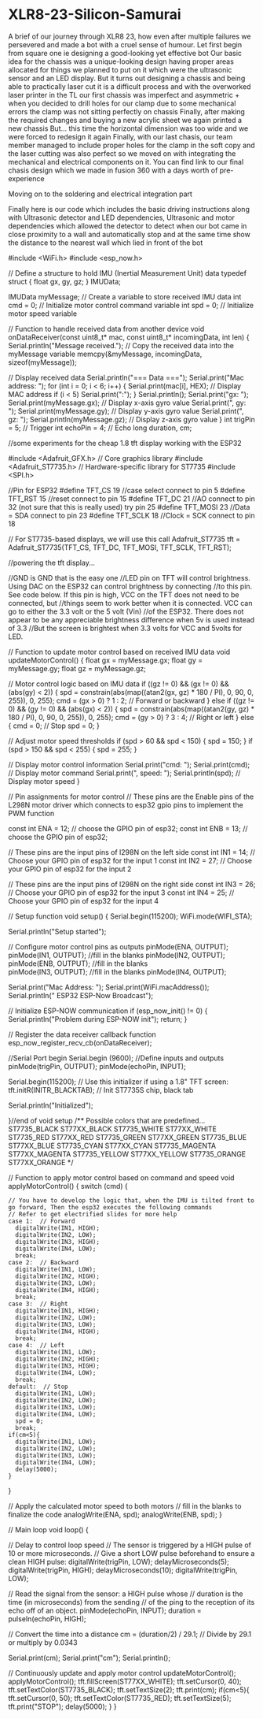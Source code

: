# XLR8-23-Silicon-Samurai
A brief of our journey through XLR8 23, how even after multiple failures we persevered and made a bot with a cruel sense of humour. 
Let first begin from square one ie designing a good-looking yet effective bot
Our basic idea for the chassis was a unique-looking design having proper areas allocated for things we planned to put on it which were the ultrasonic sensor and an LED display.
But it turns out designing a chassis and being able to practically laser cut it is a difficult process and with the overworked laser printer in the TL our first chassis was imperfect and asymmetric + when you decided to drill holes for our clamp due to some mechanical errors the clamp was not sitting perfectly on chassis
Finally, after making the required changes and buying a new acrylic sheet we again printed a new chassis
But… this time the horizontal dimension was too wide and we were forced to redesign it again
Finally, with our last chasis, our team member managed to include proper holes for the clamp in the soft copy and the laser cutting was also perfect so we moved on with integrating the mechanical and electrical components on it.
You can find link to our final chasis design which we made in fusion 360 with a days worth of pre-experience

Moving on to the soldering and electrical integration part

Finally here is our code which includes the basic driving instructions along with Ultrasonic detector and LED dependencies, Ultrasonic and motor dependencies which allowed the detector to detect when our bot came in close proximity to a wall and automatically stop and at the same time show the distance to the nearest wall which lied in front of the bot


#include <WiFi.h>
#include <esp_now.h>

// Define a structure to hold IMU (Inertial Measurement Unit) data
typedef struct {
  float gx, gy, gz;
} IMUData;

IMUData myMessage; // Create a variable to store received IMU data
int cmd = 0;       // Initialize motor control command variable
int spd = 0;       // Initialize motor speed variable

// Function to handle received data from another device
void onDataReceiver(const uint8_t* mac, const uint8_t* incomingData, int len) {
  Serial.println("Message received.");
  // Copy the received data into the myMessage variable
  memcpy(&myMessage, incomingData, sizeof(myMessage));
  
  // Display received data
  Serial.println("=== Data ===");
  Serial.print("Mac address: ");
  for (int i = 0; i < 6; i++) {
    Serial.print(mac[i], HEX);  // Display MAC address
    if (i < 5) Serial.print(":");
  }
  Serial.println();
  Serial.print("gx: ");
  Serial.print(myMessage.gx);    // Display x-axis gyro value
  Serial.print(", gy: ");
  Serial.print(myMessage.gy);    // Display y-axis gyro value
  Serial.print(", gz: ");
  Serial.println(myMessage.gz);   // Display z-axis gyro value
}
int trigPin = 5;    // Trigger
int echoPin = 4;    // Echo
long duration, cm;

//some experiments for the cheap 1.8 tft display working with the ESP32

#include <Adafruit_GFX.h>    // Core graphics library
#include <Adafruit_ST7735.h> // Hardware-specific library for ST7735
#include <SPI.h>

//Pin for ESP32
  #define TFT_CS         19  //case select connect to pin 5
  #define TFT_RST        15 //reset connect to pin 15
  #define TFT_DC         21 //AO connect to pin 32  (not sure that this is really used)  try pin 25
  #define TFT_MOSI       23 //Data = SDA connect to pin 23
  #define TFT_SCLK       18 //Clock = SCK connect to pin 18

// For ST7735-based displays, we will use this call
Adafruit_ST7735 tft = Adafruit_ST7735(TFT_CS, TFT_DC, TFT_MOSI, TFT_SCLK, TFT_RST);

//powering the tft display...

//GND is GND  that is the easy one
//LED pin on TFT will control brightness.  Using DAC on the ESP32 can control brightness by connecting
//to this pin.  See code below.  If this pin is high, VCC on the TFT does not need to be connected, but
//things seem to work better when it is connected.  VCC can go to either the 3.3 volt or the 5 volt (Vin)
//of the ESP32.  There does not appear to be any appreciable brightness difference when 5v is used instead of 3.3
//But the screen is brightest when 3.3 volts for VCC and 5volts for LED.
  

// Function to update motor control based on received IMU data
void updateMotorControl() {
  float gx = myMessage.gx;
  float gy = myMessage.gy;
  float gz = myMessage.gz;

  // Motor control logic based on IMU data
  if ((gz != 0) && (gx != 0) && (abs(gy) < 2)) {
    spd = constrain(abs(map((atan2(gx, gz) * 180 / PI), 0, 90, 0, 255)), 0, 255);
    cmd = (gx > 0) ? 1 : 2; // Forward or backward
  } else if ((gz != 0) && (gy != 0) && (abs(gx) < 2)) {
    spd = constrain(abs(map((atan2(gy, gz) * 180 / PI), 0, 90, 0, 255)), 0, 255);
    cmd = (gy > 0) ? 3 : 4; // Right or left
  } else {
    cmd = 0; // Stop
    spd = 0;
  }

  // Adjust motor speed thresholds
  if (spd > 60 && spd < 150) {
    spd = 150;
  }
  if (spd > 150 && spd < 255) {
    spd = 255;
  }

  // Display motor control information
  Serial.print("cmd: ");
  Serial.print(cmd);   // Display motor command
  Serial.print(", speed: ");
  Serial.println(spd); // Display motor speed
}

// Pin assignments for motor control
// These pins are the Enable pins of the L298N motor driver which connects to esp32 gpio pins to implement the PWM function

const int ENA = 12;  // choose the GPIO pin of esp32;
const int ENB = 13;  // choose the GPIO pin of esp32;

// These pins are the input pins of l298N on the left side
const int IN1 = 14;  // Choose your GPIO pin of esp32 for the input 1
const int IN2 = 27;  // Choose your GPIO pin of esp32 for the input 2

// These pins are the input pins of l298N on the right side
const int IN3 = 26;  // Choose your GPIO pin of esp32 for the input 3
const int IN4 = 25;  // Choose your GPIO pin of esp32 for the input 4

// Setup function
void setup() {
  Serial.begin(115200);
  WiFi.mode(WIFI_STA);

  Serial.println("Setup started");

  // Configure motor control pins as outputs
  pinMode(ENA, OUTPUT);
  pinMode(IN1, OUTPUT);    //fill in the blanks 
  pinMode(IN2, OUTPUT);
  pinMode(ENB, OUTPUT);    //fill in the blanks   
  pinMode(IN3, OUTPUT);    //fill in the blanks 
  pinMode(IN4, OUTPUT);

  Serial.print("Mac Address: ");
  Serial.print(WiFi.macAddress());
  Serial.println(" ESP32 ESP-Now Broadcast");

  // Initialize ESP-NOW communication
  if (esp_now_init() != 0) {
    Serial.println("Problem during ESP-NOW init");
    return;
  }

  // Register the data receiver callback function
  esp_now_register_recv_cb(onDataReceiver);

  //Serial Port begin
  Serial.begin (9600);
  //Define inputs and outputs
  pinMode(trigPin, OUTPUT);
  pinMode(echoPin, INPUT);

  Serial.begin(115200);
  // Use this initializer if using a 1.8" TFT screen:
  tft.initR(INITR_BLACKTAB);      // Init ST7735S chip, black tab

  Serial.println("Initialized");

}//end of void setup
/**
 Possible colors that are predefined...
ST7735_BLACK ST77XX_BLACK
ST7735_WHITE ST77XX_WHITE
ST7735_RED ST77XX_RED
ST7735_GREEN ST77XX_GREEN
ST7735_BLUE ST77XX_BLUE
ST7735_CYAN ST77XX_CYAN
ST7735_MAGENTA ST77XX_MAGENTA
ST7735_YELLOW ST77XX_YELLOW
ST7735_ORANGE ST77XX_ORANGE
*/


// Function to apply motor control based on command and speed
void applyMotorControl() {
  switch (cmd) {

    // You have to develop the logic that, when the IMU is tilted front to go forward, Then the esp32 executes the following commands
    // Refer to get electrified slides for more help
    case 1:  // Forward
      digitalWrite(IN1, HIGH);
      digitalWrite(IN2, LOW);
      digitalWrite(IN3, HIGH);
      digitalWrite(IN4, LOW);
      break;
    case 2:  // Backward
      digitalWrite(IN1, LOW);
      digitalWrite(IN2, HIGH);
      digitalWrite(IN3, LOW);
      digitalWrite(IN4, HIGH);
      break;
    case 3:  // Right
      digitalWrite(IN1, HIGH);
      digitalWrite(IN2, LOW);
      digitalWrite(IN3, LOW);
      digitalWrite(IN4, HIGH);
      break;
    case 4:  // Left
      digitalWrite(IN1, LOW);
      digitalWrite(IN2, HIGH);
      digitalWrite(IN3, HIGH);
      digitalWrite(IN4, LOW);
      break;
    default:  // Stop
      digitalWrite(IN1, LOW);
      digitalWrite(IN2, LOW);
      digitalWrite(IN3, LOW);
      digitalWrite(IN4, LOW);
      spd = 0;
      break;
    if(cm<5){
      digitalWrite(IN1, LOW);
      digitalWrite(IN2, LOW);
      digitalWrite(IN3, LOW);
      digitalWrite(IN4, LOW);
      delay(5000);
    }
  }

  // Apply the calculated motor speed to both motors
  // fill in the blanks to finalize the code
  analogWrite(ENA, spd);
  analogWrite(ENB, spd);
}

// Main loop
void loop() {
  
  // Delay to control loop speed
  // The sensor is triggered by a HIGH pulse of 10 or more microseconds.
  // Give a short LOW pulse beforehand to ensure a clean HIGH pulse:
  digitalWrite(trigPin, LOW);
  delayMicroseconds(5);
  digitalWrite(trigPin, HIGH);
  delayMicroseconds(10);
  digitalWrite(trigPin, LOW);
 
  // Read the signal from the sensor: a HIGH pulse whose
  // duration is the time (in microseconds) from the sending
  // of the ping to the reception of its echo off of an object.
  pinMode(echoPin, INPUT);
  duration = pulseIn(echoPin, HIGH);
 
  // Convert the time into a distance
  cm = (duration/2) / 29.1;     // Divide by 29.1 or multiply by 0.0343
  
  Serial.print(cm);
  Serial.print("cm");
  Serial.println();
  
  // Continuously update and apply motor control
  updateMotorControl();
  applyMotorControl();
tft.fillScreen(ST77XX_WHITE);
tft.setCursor(0, 40);
tft.setTextColor(ST7735_BLACK);
tft.setTextSize(2);
tft.print(cm);
if(cm<5){
  tft.setCursor(0, 50);
  tft.setTextColor(ST7735_RED);
  tft.setTextSize(5);
  tft.print("STOP");
  delay(5000);
}
}
